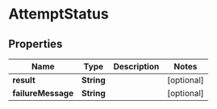 

# AttemptStatus


## Properties

Name | Type | Description | Notes
------------ | ------------- | ------------- | -------------
**result** | **String** |  |  [optional]
**failureMessage** | **String** |  |  [optional]



